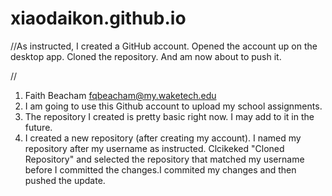 # xiaodaikon.github.io

//As instructed, I created a GitHub account. Opened the account up on the desktop app. Cloned the repository. And am now about to push it.

//
1.	Faith Beacham fqbeacham@my.waketech.edu
2.	I am going to use this Github account to upload my school assignments.
3.	The repository I created is pretty basic right now. I may add to it in the future.
4.	I created a new repository (after creating my account). I named my repository after my username as instructed. Clcikeked "Cloned Repository" and selected the repository that matched my username before I committed the changes.I commited my changes and then pushed the update.

